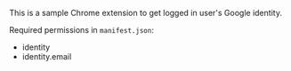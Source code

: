 This is a sample Chrome extension to get logged in user's Google identity.

Required permissions in `manifest.json`:
- identity
- identity.email
